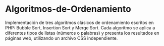 # Algoritmos-de-Ordenamiento
Implementación de tres algoritmos clásicos de ordenamiento escritos en PHP: Bubble Sort, Insertion Sort y Merge Sort. Cada algoritmo se aplica a diferentes tipos de listas (números o palabras) y presenta los resultados en páginas web, utilizando un archivo CSS independiente.
